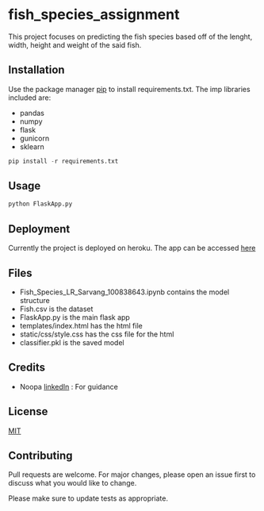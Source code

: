 # fish_species_assignment

This project focuses on predicting the fish species based off of the lenght, width, height and weight of the said fish.

## Installation

Use the package manager [pip](https://pip.pypa.io/en/stable/) to install requirements.txt.
The imp libraries included are:
- pandas
- numpy
- flask
- gunicorn
- sklearn

```python
pip install -r requirements.txt
```

## Usage

```python
python FlaskApp.py
```

## Deployment

Currently the project is deployed on heroku.
The app can be accessed [here](https://predict-fish-species-ass.herokuapp.com)

## Files

- Fish_Species_LR_Sarvang_100838643.ipynb contains the model structure
- Fish.csv is the dataset
- FlaskApp.py is the main flask app
- templates/index.html has the html file
- static/css/style.css has the css file for the html
- classifier.pkl is the saved model

## Credits
- Noopa [linkedIn](https://www.linkedin.com/in/noopajagadeesh/?originalSubdomain=ca) : For guidance 


## License
[MIT](https://choosealicense.com/licenses/mit/)

## Contributing
Pull requests are welcome. For major changes, please open an issue first to discuss what you would like to change.

Please make sure to update tests as appropriate.

